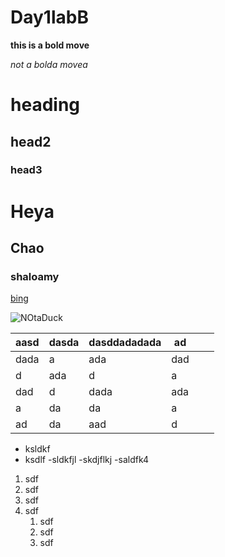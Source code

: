 # Day1labB

**this is a bold move**


*not a bolda movea*

# heading
## head2
### head3

<h1>Heya</h1>
<h2>Chao</h2>
<h3>shaloamy</h3>

[bing](https://www.google.com)

![NOtaDuck](C:\Users\14055\alchemy\Day1labB\src\assetsnotaduck.jpg)

| aasd | dasda | dasddadadada | ad  |   |   |
|------|-------|--------------|-----|---|---|
| dada | a     | ada          | dad |   |   |
| d    | ada   | d            | a   |   |   |
| dad  | d     | dada         | ada |   |   |
| a    | da    | da           | a   |   |   |
| ad   | da    | aad          | d   |   |   |


- ksldkf
- ksdlf
    -sldkfjl
    -skdjflkj
-saldfk4

1)  sdf
1) sdf
1) sdf
1) sdf
    1) sdf
    1) sdf
     1) sdf

     